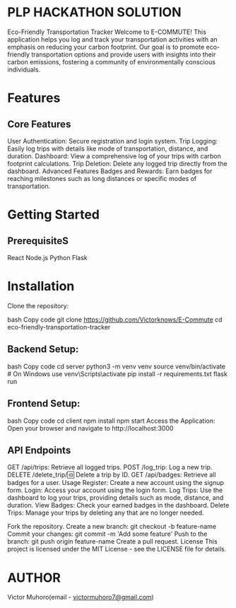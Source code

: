 # PLP HACKATHON SOLUTION
Eco-Friendly Transportation Tracker
Welcome to E-COMMUTE! This application helps you log and track your transportation activities with an emphasis on reducing your carbon footprint. Our goal is to promote eco-friendly transportation options and provide users with insights into their carbon emissions, fostering a community of environmentally conscious individuals.

# Features
## Core Features
User Authentication: Secure registration and login system. Trip Logging: Easily log trips with details like mode of transportation, distance, and duration. Dashboard: View a comprehensive log of your trips with carbon footprint calculations. Trip Deletion: Delete any logged trip directly from the dashboard. Advanced Features Badges and Rewards: Earn badges for reaching milestones such as long distances or specific modes of transportation.

# Getting Started
## PrerequisiteS
React
Node.js
Python 
Flask

# Installation
Clone the repository:

bash Copy code git clone https://github.com/Victorknows/E-Commute 
cd eco-friendly-transportation-tracker

## Backend Setup:
bash Copy code cd server python3 -m venv venv source venv/bin/activate # On Windows use venv\Scripts\activate pip install -r requirements.txt flask run

## Frontend Setup:
bash Copy code cd client npm install npm start Access the Application: Open your browser and navigate to http://localhost:3000

## API Endpoints
GET /api/trips: Retrieve all logged trips. POST /log_trip: Log a new trip. DELETE /delete_trip/:id: Delete a trip by ID. GET /api/badges: Retrieve all badges for a user. Usage Register: Create a new account using the signup form. Login: Access your account using the login form. Log Trips: Use the dashboard to log your trips, providing details such as mode, distance, and duration. View Badges: Check your earned badges in the dashboard. Delete Trips: Manage your trips by deleting any that are no longer needed.

Fork the repository. Create a new branch: git checkout -b feature-name Commit your changes: git commit -m 'Add some feature' Push to the branch: git push origin feature-name Create a pull request. License This project is licensed under the MIT License - see the LICENSE file for details.

# AUTHOR
Victor Muhoro(email - victormuhoro7@gmail.com)
